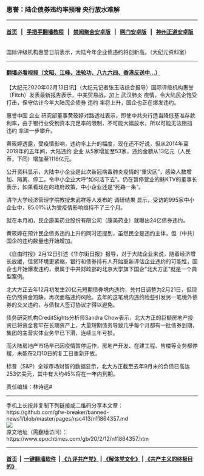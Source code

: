 ### 惠誉：陆企债券违约率预增  央行放水难解
------------------------

#### [首页](https://github.com/gfw-breaker/banned-news1/blob/master/README.md) &nbsp;&nbsp;|&nbsp;&nbsp; [手把手翻墙教程](https://github.com/gfw-breaker/guides/wiki) &nbsp;&nbsp;|&nbsp;&nbsp; [禁闻聚合安卓版](https://github.com/gfw-breaker/bn-android) &nbsp;&nbsp;|&nbsp;&nbsp; [网门安卓版](https://github.com/oGate2/oGate) &nbsp;&nbsp;|&nbsp;&nbsp; [神州正道安卓版](https://github.com/SzzdOgate/update) 



<div><img alt="" class="aligncenter wp-post-image" src="https://i.epochtimes.com/assets/uploads/2016/07/1605062317462662-600x400.jpg"/>
<div class="red16 caption">
 <p>
  国际评级机构惠誉日前表示，大陆今年企业债违约将创新高。（大纪元资料室）
 </p>
</div>
</div><hr/>

#### [翻墙必看视频（文昭、江峰、法轮功、八九六四、香港反送中...）](https://github.com/gfw-breaker/banned-news1/blob/master/pages/link3.md)

<div><p>
 【大纪元2020年02月13日讯】（大纪元记者张玉洁综合报导）国际评级机构惠誉（Fitch）发表最新报告表示，中美贸易战，加上
 <ok href="https://www.epochtimes.com/gb/tag/%E6%AD%A6%E6%B1%89%E8%82%BA%E7%82%8E.html">
  武汉肺炎
 </ok>
 疫情，令大陆民企饱受打击，保守估计今年大陆民企债券
 <ok href="https://www.epochtimes.com/gb/tag/%E8%BF%9D%E7%BA%A6.html">
  违约
 </ok>
 率将上升，国企也正在爆发违约。
</p>
<p>
 惠誉中国
 <ok href="https://www.epochtimes.com/gb/tag/%E4%BC%81%E4%B8%9A.html">
  企业
 </ok>
 研究部董事黄筱婷对路透社表示，即使中共央行适当降低基准存款利率，由于银行业受到资本充足率的限制，不可能大幅放水，所以可能无法阻挡
 <ok href="https://www.epochtimes.com/gb/tag/%E8%BF%9D%E7%BA%A6.html">
  违约
 </ok>
 率进一步攀升。
</p>
<p>
 黄筱婷透露，受疫情影响，违约率上升的幅度，现在还不好说，但从2014年至2019年的五年间，大陆违约
 <ok href="https://www.epochtimes.com/gb/tag/%E4%BC%81%E4%B8%9A.html">
  企业
 </ok>
 从5家增加至53家，违约金额从13亿元（人民币，下同）增加至1116亿元。
</p>
<p>
 公开资料显示，大陆中小企业是此次新冠病毒肺炎疫情的“重灾区”，感染人数增加、隔离、停工，令中小企业大呼“如何活下去”。仍在暂停营业的魅KTV的董事长表示，如果看现在的政府政策，中小企业还是“死路一条”。
</p>
<p>
 清华大学经济管理学院教授朱武祥等人发布的
 <span id="Info.3274">
  调研结果
 </span>
 显示，受访的995家中小企业中，85.01%认为受疫情影响维持不了三个月。
</p>
<p>
 就在本月初，民企康美药业股份有限公司（康美药业）就曝出24亿债券违约。
</p>
<p>
 黄筱婷在预计民企债务违约上升的同时还提到，虽然民企是违约主体，但（中共）国企的违约数量也开始增加。
</p>
<p>
 《自由时报》2月12日引述《华尔街日报》报导，对于大陆企业来说，随着经济增长放缓，信贷环境更紧缩，银行和债券持有人开始重新评估企业违约的可能性，国企也开始爆发违约，隶属于中共财政部的北京大学旗下国企“北大方正”就是一个典型案例。
</p>
<p>
 北大方正去年12月初发生20亿元短期债券境内违约，兑付日调整为2月21日，但现在仍然资金短缺，再次面临违约风险。去年的这笔境内违约险些引发另一笔境外债券的交叉违约，与债权人签订协议才得以避免。
</p>
<p>
 债务研究机构CreditSights分析师Sandra Chow表示，北大方正的巨额房地产投资已将资金套牢在长期资产上，大量短期债务导致几乎每个月都有一批债券到期，集团的主营实体业务早已下滑，连续三年亏损。
</p>
<p>
 而大陆房地产市场早已因疫情暂停运作，房地产开发、在建工程、售楼等业务都停摆，未能在2月10日的复工日重新开放。
</p>
<p>
 标普（S&amp;P）全球市场财智的数据显示，北大方正截至去年9月末的负债已高达253亿美元，其中有大约45%将在一年内到期。
</p>
<p>
 责任编辑：林诗远#
</p>
</div>
<hr/>
手机上长按并复制下列链接或二维码分享本文章：<br/>
https://github.com/gfw-breaker/banned-news1/blob/master/pages/nsc413/n11864357.md <br/>
<a href='https://github.com/gfw-breaker/banned-news1/blob/master/pages/nsc413/n11864357.md'><img src='https://github.com/gfw-breaker/banned-news1/blob/master/pages/nsc413/n11864357.md.png'/></a> <br/>
原文地址（需翻墙访问）：https://www.epochtimes.com/gb/20/2/12/n11864357.htm


------------------------
#### [首页](https://github.com/gfw-breaker/banned-news1/blob/master/README.md) &nbsp;|&nbsp; [一键翻墙软件](https://github.com/gfw-breaker/nogfw/blob/master/README.md) &nbsp;| [《九评共产党》](https://github.com/gfw-breaker/9ping.md/blob/master/README.md#九评之一评共产党是什么) | [《解体党文化》](https://github.com/gfw-breaker/jtdwh.md/blob/master/README.md) | [《共产主义的终极目的》](https://github.com/gfw-breaker/gczydzjmd.md/blob/master/README.md)


<img src='http://gfw-breaker.win/banned-news/pages/nsc413/n11864357.md' width='0px' height='0px'/>